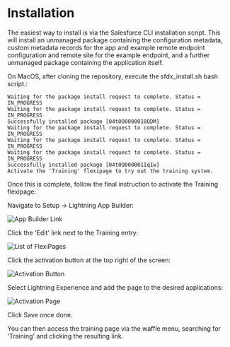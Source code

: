 # Installation

The easiest way to install is via the Salesforce CLI installation script. This will install an unmanaged package containing the configuration metadata, custom metadata records for the app and example remote endpoint configuration and remote site for the example endpoint, and a further unmanaged package containing the application itself.

On MacOS, after cloning the repository, execute the sfdx_install.sh bash script.:

```$ ./sfdx_install.sh MINDEPLOY
Waiting for the package install request to complete. Status = IN_PROGRESS
Waiting for the package install request to complete. Status = IN_PROGRESS
Successfully installed package [04t0O0000018QDM]
Waiting for the package install request to complete. Status = IN_PROGRESS
Waiting for the package install request to complete. Status = IN_PROGRESS
Waiting for the package install request to complete. Status = IN_PROGRESS
Successfully installed package [04t0O000001IqIw]
Activate the 'Training' flexipage to try out the training system.
```

Once this is complete, follow the final instruction to activate the Training flexipage:

Navigate to Setup -> Lightning App Builder:

![App Builder Link](https://i.imgur.com/g8Fl4Bz.png)

Click the 'Edit' link next to the Training entry:

![List of FlexiPages](https://i.imgur.com/yNfQPxr.png)

Click the activation button at the top right of the screen:

![Activation Button](https://i.imgur.com/OWgP4s2.png)

Select Lightning Experience and add the page to the desired applications:

![Activation Page](https://i.imgur.com/ywngNJy.png)

Click Save once done.

You can then access the training page via the waffle menu, searching for 'Training' and clicking the resulting link.
